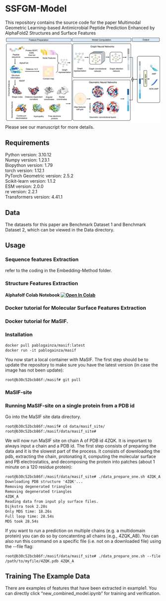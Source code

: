 # SSFGM-Model
This repository contains the source code for the paper Multimodal Geometric Learning-based Antimicrobial Peptide Prediction Enhanced by AlphaFold2 Structures and Surface Features
![image](https://github.com/ggcameronnogg/SSFGM-Model/blob/main/model.png)
<br/>
Please see our manuscript for more details.<br/>

## Requirements
Python version: 3.10.12<br/>
Numpy version: 1.23.1<br/>
Biopython version: 1.79<br/>
torch version: 1.12.1<br/>
PyTorch Geometric version: 2.5.2<br/>
Scikit-learn version: 1.1.2<br/>
ESM version: 2.0.0<br/>
re version: 2.2.1<br/>
Transformers version: 4.41.1

## Data
The datasets for this paper are Benchmark Dataset 1 and Benchmark Dataset 2, which can be viewed in the Data directory.

## Usage
### Sequence features Extraction
refer to the coding in the Embedding-Method folder.

### Structure Features Extraction
#### Alphafolf Colab Notebook <a href="https://colab.research.google.com/drive/1vco6QQgs6eYJq5XmvQejZyQQDwXkPEu7" target="_parent"><img src="https://colab.research.google.com/assets/colab-badge.svg" alt="Open In Colab"/></a>

### Docker tutorial for Molecular Surface Features Extraction
### Docker tutorial for MaSIF.
### Installation

```
docker pull pablogainza/masif:latest
docker run -it pablogainza/masif
```
You now start a local container with MaSIF. The first step should be to update the repository to make sure you have the latest version (in case the image has not been update):

```
root@b30c52bcb86f:/masif# git pull 
```

### MaSIF-site

### Running MaSIF-site on a single protein from a PDB id

Go into the MaSIF site data directory. 
```
root@b30c52bcb86f:/masif# cd data/masif_site/
root@b30c52bcb86f:/masif/data/masif_site# 
```

We will now run MaSIF site on chain A of PDB id 4ZQK. It is important to always input a chain and a PDB id. The first step consists of preparing the data and it is the slowest part of the process. It consists of downloading the pdb, extracting the chain, protonating it, computing the molecular surface and PB electrostatics, and decomposing the protein into patches (about 1 minute on a 120 residue protein): 

```
root@b30c52bcb86f:/masif/data/masif_site# ./data_prepare_one.sh 4ZQK_A
Downloading PDB structure '4ZQK'...
Removing degenerated triangles
Removing degenerated triangles
4ZQK_A
Reading data from input ply surface files.
Dijkstra took 2.28s
Only MDS time: 18.26s
Full loop time: 28.54s
MDS took 28.54s
```

If you want to run a prediction on multiple chains (e.g. a multidomain protein) you can do so by concatenting all chains (e.g., 4ZQK_AB). You can also run this command on a specific file (i.e. not on a downloaded file) using the --file flag: 

```
root@b30c52bcb86f:/masif/data/masif_site# ./data_prepare_one.sh --file /path/to/myfile/4ZQK.pdb 4ZQK_A
```

## Training The Example Data
There are examples of features that have been extracted in example1. You can directly click “new_combined_model.ipynb” for training and verification.

